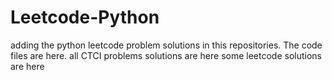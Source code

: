 # Leetcode-Python
adding the python leetcode problem solutions in this repositories. 
The code files are here.
all CTCI problems solutions are here
some leetcode solutions are here














































































































































































































































































































































































































































































































































































































































































































































































































































































































































































































































































































































































































































